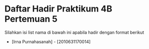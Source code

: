 # Daftar Hadir Praktikum 4B Pertemuan 5
Silahkan isi list nama di bawah ini apabila hadir dengan format berikut

- [Irna Purnahasanah] - [2010631170014]
